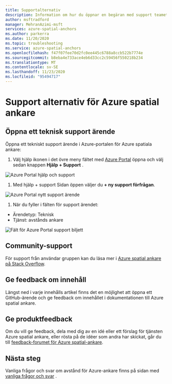 ```yaml
---
title: Supportalternativ
description: Information om hur du öppnar en begäran med support teamet för Azure spatial ankare.
author: msftradford
manager: MehranAzimi-msft
services: azure-spatial-anchors
ms.author: parkerra
ms.date: 11/20/2020
ms.topic: troubleshooting
ms.service: azure-spatial-anchors
ms.openlocfilehash: f47f07fee70d2fc0ee445c6788a8ccb522b7774e
ms.sourcegitcommit: b8eba4e733ace4eb6d33cc2c59456f550218b234
ms.translationtype: MT
ms.contentlocale: sv-SE
ms.lasthandoff: 11/23/2020
ms.locfileid: "95494717"
---
```

# <a name="azure-spatial-anchors-support-options"></a>Support alternativ för Azure spatial ankare

## <a name="open-a-tech-support-ticket"></a>Öppna ett teknisk support ärende

Öppna ett tekniskt support ärende i Azure-portalen för Azure spatiala ankare:

1. Välj hjälp ikonen i det övre meny fältet med [Azure Portal](https://azure.microsoft.com/account/) öppna och välj sedan knappen **Hjälp + Support** .

![Azure Portal hjälp och support](./media/spatial-anchor-support.png)

1. Med hjälp + support Sidan öppen väljer du **+ ny support förfrågan**.

![Azure Portal nytt support ärende](./media/spatial-anchor-support2.png)

1. När du fyller i fälten för support ärendet:

- Ärendetyp: Teknisk
- Tjänst: avstånds ankare

![Fält för Azure Portal support biljett](./media/spatial-anchor-support3.png)

## <a name="community-support"></a>Community-support

För support från användar gruppen kan du läsa mer i [Azure spatial ankare på Stack Overflow](https://stackoverflow.com/questions/tagged/azure-spatial-anchors).

## <a name="provide-content-feedback"></a>Ge feedback om innehåll

Längst ned i varje innehålls artikel finns det en möjlighet att öppna ett GitHub-ärende och ge feedback om innehållet i dokumentationen till Azure spatial ankare.

## <a name="provide-product-feedback"></a>Ge produktfeedback

Om du vill ge feedback, dela med dig av en idé eller ett förslag för tjänsten Azure spatial ankare, eller rösta på de idéer som andra har skickat, går du till [feedback-forumet för Azure spatial-ankare](https://feedback.azure.com/forums/919252-azure-spatial-anchors).

## <a name="next-steps"></a>Nästa steg

Vanliga frågor och svar om avstånd för Azure-ankare finns på sidan med [vanliga frågor och svar](spatial-anchor-faq.md) .
